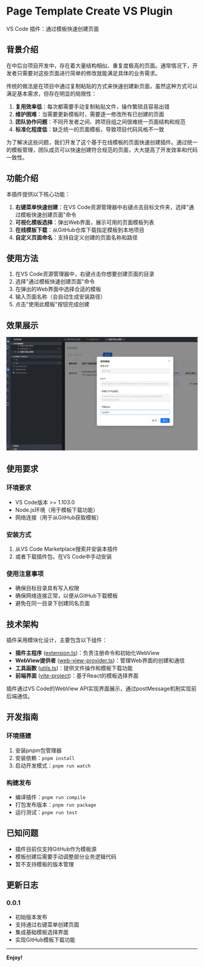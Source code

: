 # Page Template Create VS Plugin

VS Code 插件：通过模板快速创建页面

## 背景介绍

在中后台项目开发中，存在着大量结构相似、重复度极高的页面。通常情况下，开发者只需要对这些页面进行简单的修改就能满足具体的业务需求。

传统的做法是在项目中通过复制粘贴的方式来快速创建新页面，虽然这种方式可以满足基本需求，但存在明显的局限性：

1. **复用效率低**：每次都需要手动复制粘贴文件，操作繁琐且容易出错
2. **维护困难**：当需要更新模板时，需要逐一修改所有已创建的页面
3. **团队协作问题**：不同开发者之间、跨项目组之间很难统一页面结构和规范
4. **标准化程度低**：缺乏统一的页面模板，导致项目代码风格不一致

为了解决这些问题，我们开发了这个基于在线模板的页面快速创建插件。通过统一的模板管理，团队成员可以快速创建符合规范的页面，大大提高了开发效率和代码一致性。

## 功能介绍

本插件提供以下核心功能：

1. **右键菜单快速创建**：在VS Code资源管理器中右键点击目标文件夹，选择"通过模板快速创建页面"命令
2. **可视化模板选择**：弹出Web界面，展示可用的页面模板列表
3. **在线模板下载**：从GitHub仓库下载指定模板到本地项目
4. **自定义页面命名**：支持自定义创建的页面名称和路径

## 使用方法

1. 在VS Code资源管理器中，右键点击你想要创建页面的目录
2. 选择"通过模板快速创建页面"命令
3. 在弹出的Web界面中选择合适的模板
4. 输入页面名称（会自动生成安装路径）
5. 点击"使用此模板"按钮完成创建

## 效果展示

![插件使用演示](images/feature-x.png)

## 使用要求

### 环境要求
- VS Code版本 >= 1.103.0
- Node.js环境（用于模板下载功能）
- 网络连接（用于从GitHub获取模板）

### 安装方式
1. 从VS Code Marketplace搜索并安装本插件
2. 或者下载插件包，在VS Code中手动安装

### 使用注意事项
- 确保目标目录具有写入权限
- 确保网络连接正常，以便从GitHub下载模板
- 避免在同一目录下创建同名页面

## 技术架构

插件采用模块化设计，主要包含以下组件：

- **插件主程序** ([extension.ts](file:///Users/evel/testproject/page-template-create-vs-plugin/src/extension.ts))：负责注册命令和初始化WebView
- **WebView提供者** ([web-view-provider.ts](file:///Users/evel/testproject/page-template-create-vs-plugin/src/web-view-provider.ts))：管理Web界面的创建和通信
- **工具函数** ([utils.ts](file:///Users/evel/testproject/page-template-create-vs-plugin/src/utils.ts))：提供文件操作和模板下载功能
- **前端界面** ([vite-project](file:///Users/evel/testproject/page-template-create-vs-plugin/vite-project))：基于React的模板选择界面

插件通过VS Code的WebView API实现界面展示，通过postMessage机制实现前后端通信。

## 开发指南

### 环境搭建
1. 安装pnpm包管理器
2. 安装依赖：`pnpm install`
3. 启动开发模式：`pnpm run watch`

### 构建发布
- 编译插件：`pnpm run compile`
- 打包发布版本：`pnpm run package`
- 运行测试：`pnpm run test`

## 已知问题

- 插件目前仅支持GitHub作为模板源
- 模板创建后需要手动调整部分业务逻辑代码
- 暂不支持模板的版本管理

## 更新日志

### 0.0.1
- 初始版本发布
- 支持通过右键菜单创建页面
- 集成基础模板选择界面
- 实现GitHub模板下载功能

---

**Enjoy!**
